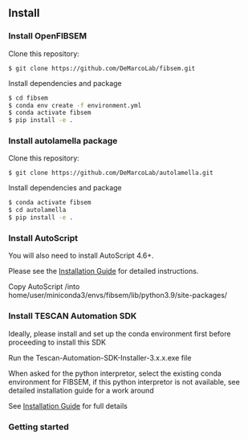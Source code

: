 ## Install

### Install OpenFIBSEM
Clone this repository: 

```
$ git clone https://github.com/DeMarcoLab/fibsem.git
```

Install dependencies and package
```bash
$ cd fibsem
$ conda env create -f environment.yml
$ conda activate fibsem
$ pip install -e .

```
### Install autolamella package
Clone this repository: 

```
$ git clone https://github.com/DeMarcoLab/autolamella.git
```

Install dependencies and package
```bash
$ conda activate fibsem
$ cd autolamella
$ pip install -e .

```

### Install AutoScript
You will also need to install AutoScript 4.6+. 

Please see the [Installation Guide](INSTALLATION.md) for detailed instructions.

Copy AutoScript /into home/user/miniconda3/envs/fibsem/lib/python3.9/site-packages/

### Install TESCAN Automation SDK

Ideally, please install and set up the conda environment first before proceeding to install this SDK

Run the Tescan-Automation-SDK-Installer-3.x.x.exe file

When asked for the python interpretor, select the existing conda environment for FIBSEM, if this python interpretor is not available, see detailed installation guide for a work around

See [Installation Guide](INSTALLATION.md) for full details


### Getting started 

